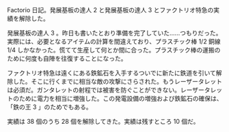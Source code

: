 Factorio 日記。発展基板の達人 2 と発展基板の達人 3 とファクトリオ特急の実績を解除した。

発展基板の達人 3 。昨日も書いたとおり準備を完了していた……つもりだった。実際には、必要となるアイテムの計算を間違えており、プラスチック棒 1/2 銅線 1/4 しかなかった。慌てて生産して何とか間に合った。プラスチック棒の運搬のために何度も自陣を往復することになった。

ファクトリオ特急は遠くにある鉄鉱石を入手するついでに新たに鉄道を引いて解除した。そこに行くまでに相当な敵の攻撃にさらされた。もうレーザータレットは必須だ。ガンタレットの射程では被害を防ぐことができない。レーザータレットのために電力を相当に増強した。この発電設備の増強および鉄鉱石の確保は、「鉄の王 3 」のためでもある。

実績は 38 個のうち 28 個を解除してきた。実績は残すところ 10 個だ。
